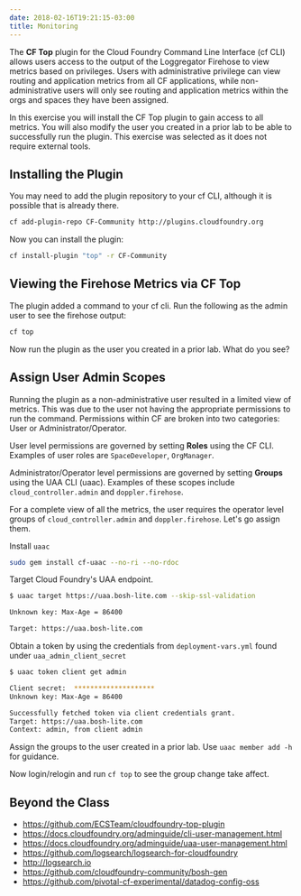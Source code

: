 ```yaml
---
date: 2018-02-16T19:21:15-03:00
title: Monitoring
---
```


The **CF Top** plugin for the Cloud Foundry Command Line Interface (cf CLI) allows users access to the output of the Loggregator Firehose to view metrics based on privileges. Users with administrative privilege can view routing and application metrics from all CF applications, while non-administrative users will only see routing and application metrics within the orgs and spaces they have been assigned.

In this exercise you will install the CF Top plugin to gain access to all metrics. You will also modify the user you created in a prior lab to be able to successfully run the plugin.  This exercise was selected as it does not require external tools.

## Installing the Plugin

You may need to add the plugin repository to your cf CLI, although it is possible that is already there.

```sh
cf add-plugin-repo CF-Community http://plugins.cloudfoundry.org
```

Now you can install the plugin:

```sh
cf install-plugin "top" -r CF-Community
```

## Viewing the Firehose Metrics via CF Top

The plugin added a command to your cf cli.  Run the following as the admin user to see the firehose output:

```sh
cf top
```

Now run the plugin as the user you created in a prior lab. What do you see?

## Assign User Admin Scopes

Running the plugin as a non-administrative user resulted in a limited view of metrics. This was due to the user not having the appropriate permissions to run the command. Permissions within CF are broken into two categories: User or Administrator/Operator.

User level permissions are governed by setting **Roles** using the CF CLI. Examples of user roles are `SpaceDeveloper`, `OrgManager`.

Administrator/Operator level permissions are governed by setting **Groups** using the UAA CLI (uaac). Examples of these scopes include `cloud_controller.admin` and `doppler.firehose`.

For a complete view of all the metrics, the user requires the operator level groups of `cloud_controller.admin` and `doppler.firehose`. Let's go assign them.

Install `uaac`

```sh
sudo gem install cf-uaac --no-ri --no-rdoc
```

Target Cloud Foundry's UAA endpoint.

```sh
$ uaac target https://uaa.bosh-lite.com --skip-ssl-validation

Unknown key: Max-Age = 86400

Target: https://uaa.bosh-lite.com
```

Obtain a token by using the credentials from `deployment-vars.yml` found under `uaa_admin_client_secret`

```sh
$ uaac token client get admin

Client secret:  ********************
Unknown key: Max-Age = 86400

Successfully fetched token via client credentials grant.
Target: https://uaa.bosh-lite.com
Context: admin, from client admin
```

Assign the groups to the user created in a prior lab. Use `uaac member add -h` for guidance.

Now login/relogin and run `cf top` to see the group change take affect.

## Beyond the Class

* https://github.com/ECSTeam/cloudfoundry-top-plugin
* https://docs.cloudfoundry.org/adminguide/cli-user-management.html
* https://docs.cloudfoundry.org/adminguide/uaa-user-management.html
* https://github.com/logsearch/logsearch-for-cloudfoundry
* http://logsearch.io
* https://github.com/cloudfoundry-community/bosh-gen
* https://github.com/pivotal-cf-experimental/datadog-config-oss
